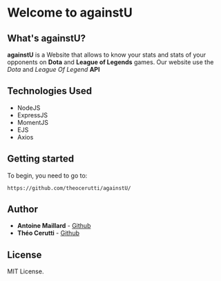 # Welcome to againstU

## What's againstU?

**againstU** is a Website that allows to know your stats and stats of your opponents on **Dota** and **League of Legends** games.
Our website use the *Dota* and *League Of Legend* **API**

## Technologies Used

* NodeJS
* ExpressJS
* MomentJS
* EJS
* Axios

## Getting started

To begin, you need to go to:

```https://github.com/theocerutti/againstU/```

## Author

* **Antoine Maillard** - [Github](https://github.com/AntoineMaillard06)
* **Théo Cerutti** - [Github](https://github.com/theocerutti)

## License

MIT License.
